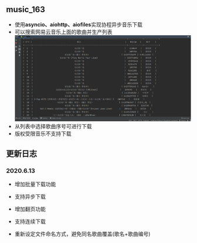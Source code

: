 ## music_163

+ 使用**asyncio、aiohttp、aiofiles**实现协程异步音乐下载
+ 可以搜索网易云音乐上面的歌曲并生产列表  
![Image](https://github.com/OD-Ice/music_163/blob/master/img/music.PNG)
+ 从列表中选择歌曲序号可进行下载
+ 版权受限音乐不支持下载

## 更新日志

### 2020.6.13

+ 增加批量下载功能
+ 支持异步下载

+ 增加翻页功能
+ 支持连续下载
+ 重新设定文件命名方式，避免同名歌曲覆盖(歌名+歌曲编号)

